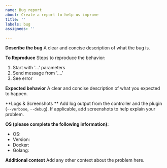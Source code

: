 ```yaml
---
name: Bug report
about: Create a report to help us improve
title: ''
labels: bug
assignees: ''

---
```


**Describe the bug**
A clear and concise description of what the bug is.

**To Reproduce**
Steps to reproduce the behavior:
1. Start with '...' parameters
2. Send message from '....'
3. See error

**Expected behavior**
A clear and concise description of what you expected to happen.

**Logs & Screenshots **
Add log output from the controller and the plugin (`--verbose`, `--debug`). If applicable, add screenshots to help explain your problem. 

**OS (please complete the following information):**
 - OS:
 - Version:
 - Docker:
 - Golang:

**Additional context**
Add any other context about the problem here.
